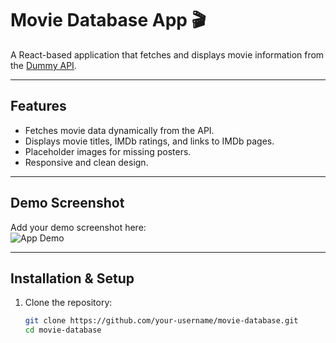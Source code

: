 # Movie Database App 🎬

A React-based application that fetches and displays movie information from the [Dummy API](https://dummyapi.online/api/movies).

---

## Features
- Fetches movie data dynamically from the API.
- Displays movie titles, IMDb ratings, and links to IMDb pages.
- Placeholder images for missing posters.
- Responsive and clean design.

---

## Demo Screenshot
Add your demo screenshot here:  
![App Demo](./path/to/demo-screenshot.png)

---

## Installation & Setup
1. Clone the repository:
   ```bash
   git clone https://github.com/your-username/movie-database.git
   cd movie-database
